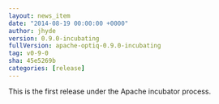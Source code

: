 ```yaml
---
layout: news_item
date: "2014-08-19 00:00:00 +0000"
author: jhyde
version: 0.9.0-incubating
fullVersion: apache-optiq-0.9.0-incubating
tag: v0-9-0
sha: 45e5269b
categories: [release]
---
```

<!--
{% comment %}
Licensed to the Apache Software Foundation (ASF) under one or more
contributor license agreements.  See the NOTICE file distributed with
this work for additional information regarding copyright ownership.
The ASF licenses this file to you under the Apache License, Version 2.0
(the "License"); you may not use this file except in compliance with
the License.  You may obtain a copy of the License at

http://www.apache.org/licenses/LICENSE-2.0

Unless required by applicable law or agreed to in writing, software
distributed under the License is distributed on an "AS IS" BASIS,
WITHOUT WARRANTIES OR CONDITIONS OF ANY KIND, either express or implied.
See the License for the specific language governing permissions and
limitations under the License.
{% endcomment %}
-->

This is the first release under the Apache incubator process.
